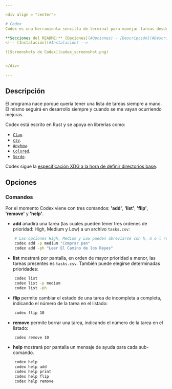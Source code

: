 ```yaml
---

<div align = "center">

# Codex
Codex es una herramienta sencilla de terminal para manejar tareas desde la consola. 

**Secciones del README:** [Opciones](#Opciones) - [Descripción](#Descripción) - 
<!-- [Instalación](#Instalación) -->

![Screenshots de Codex](codex_screenshot.png)


</div>

---
```


## Descripción
El programa nace porque quería tener una lista de tareas siempre a mano. El mismo seguirá en desarrollo siempre y cuando se me vayan ocurriendo mejoras.

Codex está escrito en Rust y se apoya en librerías como:
- [`Clap`](https://docs.rs/clap/latest/clap/).
- [`csv`](https://docs.rs/csv/latest/csv/).
- [`Anyhow`](https://docs.rs/anyhow/latest/anyhow/).
- [`Colored`](https://docs.rs/colored/latest/colored/).
- [`Serde`](https://docs.rs/serde/latest/serde/).

Codex sigue la [especificación XDG a la hora de definir directorios base](https://specifications.freedesktop.org/basedir-spec/basedir-spec-latest.html).

## Opciones
### Comandos
Por el momento Codex viene con tres comandos: **'add'**, **'list'**, **'flip'**, **'remove'** y **'help'**.

- **add** añadirá una tarea (las cuales pueden tener tres ordenes de prioridad: High, Medium y Low) a un archivo `tasks.csv`:
``` bash
    # Las opciones High, Medium y Low pueden abreviarse con h, m o l respectivamente.
    codex add -p medium "Comprar pan"
    codex add -ph "Leer El Camino de los Reyes"
```
- **list** mostrará por pantalla, en orden de mayor prioridad a menor, las tareas presentes es `tasks.csv`. También puede elegirse determinadas prioridades: 
``` bash
    codex list
    codex list -p medium 
    codex list -ph
```
- **flip** permite cambiar el estado de una tarea de incompleta a completa, indicando el número de la tarea en el listado: 
``` bash
    codex flip 10
```

- **remove** permite borrar una tarea, indicando el número de la tarea en el listado: 
``` bash
    codex remove 10
```

- **help** mostrará por pantalla un mensaje de ayuda para cada sub-comando.
``` bash
    codex help 
    codex help add 
    codex help print
    codex help flip 
    codex help remove
```

<!-- ## Instalación -->
<!-- ### Cargo -->
<!-- Si ya tenés instalado y configurado Rust, podés instalarlo usando: -->
<!-- ``` -->
<!-- cargo install codex -->
<!-- ``` -->
